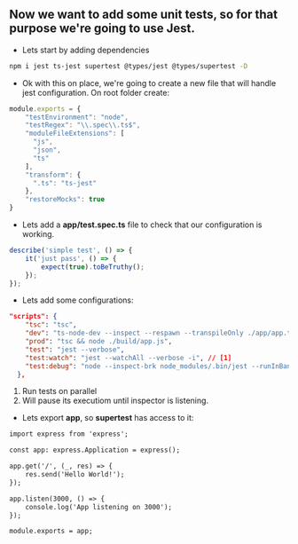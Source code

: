 ## Now we want to add some unit tests, so for that purpose we're going to use Jest.

* Lets start by adding dependencies

```bash
npm i jest ts-jest supertest @types/jest @types/supertest -D
```

* Ok with this on place, we're going to create a new file that will handle jest configuration. On root folder create:

```javascript
module.exports = {
    "testEnvironment": "node",
    "testRegex": "\\.spec\\.ts$",
    "moduleFileExtensions": [
      "js",
      "json",
      "ts"
    ],
    "transform": {
      ".ts": "ts-jest"
    },
    "restoreMocks": true
}
```

* Lets add a __app/test.spec.ts__ file to check that our configuration is working.

```typescript
describe('simple test', () => {
    it('just pass', () => {
        expect(true).toBeTruthy();
    });
});
```

* Lets add some configurations:

```json
"scripts": {
    "tsc": "tsc",
    "dev": "ts-node-dev --inspect --respawn --transpileOnly ./app/app.ts",
    "prod": "tsc && node ./build/app.js",
    "test": "jest --verbose",
    "test:watch": "jest --watchAll --verbose -i", // [1]
    "test:debug": "node --inspect-brk node_modules/.bin/jest --runInBand" // [2]
  },
```

1. Run tests on parallel
2. Will pause its executiom until inspector is listening.

* Lets export __app__, so __supertest__ has access to it:

```diff
import express from 'express';

const app: express.Application = express();

app.get('/', (_, res) => {
    res.send('Hello World!');
});

app.listen(3000, () => {
    console.log('App listening on 3000');
});

module.exports = app;
```